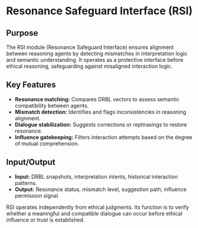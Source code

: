 
# Resonance Safeguard Interface (RSI)

## Purpose

The RSI module (Resonance Safeguard Interface) ensures alignment between reasoning agents by detecting mismatches in interpretation logic and semantic understanding. It operates as a protective interface before ethical reasoning, safeguarding against misaligned interaction logic.

## Key Features

- **Resonance matching:** Compares DRBL vectors to assess semantic compatibility between agents.
- **Mismatch detection:** Identifies and flags inconsistencies in reasoning alignment.
- **Dialogue stabilization:** Suggests corrections or rephrasings to restore resonance.
- **Influence gatekeeping:** Filters interaction attempts based on the degree of mutual comprehension.

## Input/Output

- **Input:** DRBL snapshots, interpretation intents, historical interaction patterns.
- **Output:** Resonance status, mismatch level, suggestion path, influence permission signal.

RSI operates independently from ethical judgments. Its function is to verify whether a meaningful and compatible dialogue can occur before ethical influence or trust is established.
